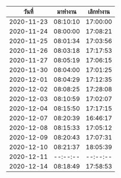 | วันที่        | มาทำงาน   | เลิกทำงาน  |
| ---------- | -------- | -------- |
| 2020-11-23 | 08:10:10 | 17:00:00 |
| 2020-11-24 | 08:00:00 | 17:08:21 |
| 2020-11-25 | 08:01:34 | 17:03:56 |
| 2020-11-26 | 08:03:18 | 17:17:53 |
| 2020-11-27 | 08:05:19 | 17:06:15 |
| 2020-11-30 | 08:04:00 | 17:01:25 |
| 2020-12-01 | 08:04:29 | 17:12:35 |
| 2020-12-02 | 08:08:25 | 17:28:08 |
| 2020-12-03 | 08:10:59 | 17:02:07 |
| 2020-12-04 | 08:15:50 | 17:17:15 |
| 2020-12-07 | 08:20:39 | 16:46:17 |
| 2020-12-08 | 08:15:33 | 17:05:12 |
| 2020-12-09 | 08:20:43 | 17:07:31 |
| 2020-12-10 | 08:21:37 | 18:05:39 |
| 2020-12-11 | --:--:-- | --:--:-- |
| 2020-12-14 | 08:18:49 | 17:58:53 |
